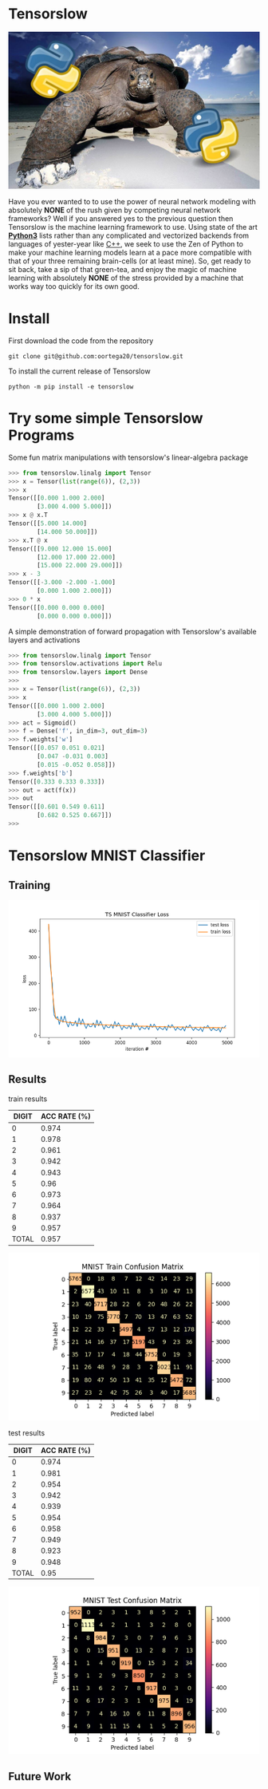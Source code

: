 # Tensorslow

![Tensorslow Logo](imgs/tensorslow.jpg)


Have you ever wanted to to use the power of neural network modeling with absolutely **NONE** of the rush given by competing neural network frameworks? Well if you answered yes to the previous question then Tensorslow is the machine learning framework to use. Using state of the art [**Python3**](https://www.python.org/doc/humor/#the-zen-of-python) lists rather than any complicated and vectorized backends from languages of yester-year like  [C++](https://en.wikipedia.org/wiki/C%2B%2B), we seek to use the Zen of Python to make your machine learning models learn at a pace more compatible with that of your three remaining brain-cells (or at least mine). So, get ready to sit back, take a sip of that green-tea, and enjoy the magic of machine learning with absolutely **NONE** of the stress provided by a machine that works way too quickly for its own good.

# Install
First download the code from the repository
```shell
git clone git@github.com:oortega20/tensorslow.git
```

To install the current release of Tensorslow
```shell
python -m pip install -e tensorslow
```

# Try some simple Tensorslow Programs
Some fun matrix manipulations with tensorslow's linear-algebra package 
```python
>>> from tensorslow.linalg import Tensor
>>> x = Tensor(list(range(6)), (2,3))
>>> x
Tensor([[0.000 1.000 2.000]
        [3.000 4.000 5.000]])
>>> x @ x.T
Tensor([[5.000 14.000]
        [14.000 50.000]])
>>> x.T @ x
Tensor([[9.000 12.000 15.000]
        [12.000 17.000 22.000]
        [15.000 22.000 29.000]])
>>> x - 3
Tensor([[-3.000 -2.000 -1.000]
        [0.000 1.000 2.000]])
>>> 0 * x
Tensor([[0.000 0.000 0.000]
        [0.000 0.000 0.000]])
```
A simple demonstration of forward propagation with Tensorslow's available layers and activations

```python
>>> from tensorslow.linalg import Tensor
>>> from tensorslow.activations import Relu
>>> from tensorslow.layers import Dense
>>>
>>> x = Tensor(list(range(6)), (2,3))
>>> x
Tensor([[0.000 1.000 2.000]
        [3.000 4.000 5.000]])
>>> act = Sigmoid()
>>> f = Dense('f', in_dim=3, out_dim=3)
>>> f.weights['w']
Tensor([[0.057 0.051 0.021]
        [0.047 -0.031 0.003]
        [0.015 -0.052 0.058]])
>>> f.weights['b']
Tensor([0.333 0.333 0.333])
>>> out = act(f(x))
>>> out
Tensor([[0.601 0.549 0.611]
        [0.682 0.525 0.667]])
>>>
```
# Tensorslow MNIST Classifier

## Training
![Tensorslow MS Training](imgs/ts_loss.png)
## Results
train results


| DIGIT   |   ACC RATE (%) |
|---------|----------------|
| 0       |          0.974 |
| 1       |          0.978 |
| 2       |          0.961 |
| 3       |          0.942 |
| 4       |          0.943 |
| 5       |          0.96  |
| 6       |          0.973 |
| 7       |          0.964 |
| 8       |          0.937 |
| 9       |          0.957 |
| TOTAL   |          0.957 |
![Train Conf Matrix](imgs/train_conf_matrix.png)

test results

| DIGIT   |   ACC RATE (%) |
|---------|----------------|
| 0       |          0.974 |
| 1       |          0.981 |
| 2       |          0.954 |
| 3       |          0.942 |
| 4       |          0.939 |
| 5       |          0.954 |
| 6       |          0.958 |
| 7       |          0.949 |
| 8       |          0.923 |
| 9       |          0.948 |
| TOTAL   |          0.95  |
![Test Conf Matrix](imgs/test_conf_matrix.png)

## Future Work
